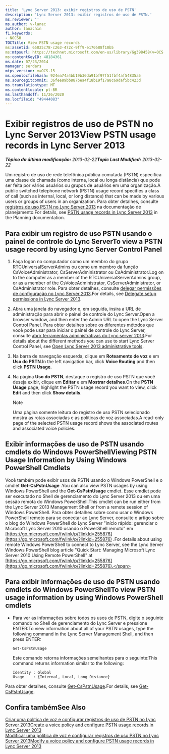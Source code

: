 ```yaml
---
title: 'Lync Server 2013: exibir registros de uso de PSTN'
description: 'Lync Server 2013: exibir registros de uso de PSTN.'
ms.reviewer: ''
ms.author: v-lanac
author: lanachin
f1.keywords:
- NOCSH
TOCTitle: View PSTN usage records
ms:assetid: 65025c78-c263-472c-9ff9-e170588f10b5
ms:mtpsurl: https://technet.microsoft.com/en-us/library/Gg398458(v=OCS.15)
ms:contentKeyID: 48184361
ms.date: 07/23/2014
manager: serdars
mtps_version: v=OCS.15
ms.openlocfilehash: 924ea74a4bb19b36da91bf97f51fbf4af54835a5
ms.sourcegitcommit: 36fee89bb887bea4f18b19f17a8c69daf5bc423d
ms.translationtype: MT
ms.contentlocale: pt-BR
ms.lasthandoff: 11/26/2020
ms.locfileid: "49444083"
---
```

# <a name="view-pstn-usage-records-in-lync-server-2013"></a><span data-ttu-id="db839-103">Exibir registros de uso de PSTN no Lync Server 2013</span><span class="sxs-lookup"><span data-stu-id="db839-103">View PSTN usage records in Lync Server 2013</span></span>

<div data-xmlns="http://www.w3.org/1999/xhtml">

<div class="topic" data-xmlns="http://www.w3.org/1999/xhtml" data-msxsl="urn:schemas-microsoft-com:xslt" data-cs="https://msdn.microsoft.com/">

<div data-asp="https://msdn2.microsoft.com/asp">



</div>

<div id="mainSection">

<div id="mainBody"><span data-ttu-id="db839-104">

<span> </span></span><span class="sxs-lookup"><span data-stu-id="db839-104">

<span> </span></span></span>

<span data-ttu-id="db839-105">_**Tópico da última modificação:** 2013-02-22_</span><span class="sxs-lookup"><span data-stu-id="db839-105">_**Topic Last Modified:** 2013-02-22_</span></span>

<span data-ttu-id="db839-106">Um registro de uso de rede telefônica pública comutada (PSTN) especifica uma classe de chamada (como interna, local ou longa distância) que pode ser feita por vários usuários ou grupos de usuários em uma organização.</span><span class="sxs-lookup"><span data-stu-id="db839-106">A public switched telephone network (PSTN) usage record specifies a class of call (such as internal, local, or long distance) that can be made by various users or groups of users in an organization.</span></span> <span data-ttu-id="db839-107">Para obter detalhes, consulte [registros de uso PSTN no Lync Server 2013](lync-server-2013-pstn-usage-records.md) na documentação de planejamento.</span><span class="sxs-lookup"><span data-stu-id="db839-107">For details, see [PSTN usage records in Lync Server 2013](lync-server-2013-pstn-usage-records.md) in the Planning documentation.</span></span>

<div>

## <a name="to-view-a-pstn-usage-record-by-using-lync-server-control-panel"></a><span data-ttu-id="db839-108">Para exibir um registro de uso PSTN usando o painel de controle do Lync Server</span><span class="sxs-lookup"><span data-stu-id="db839-108">To view a PSTN usage record by using Lync Server Control Panel</span></span>

1.  <span data-ttu-id="db839-109">Faça logon no computador como um membro do grupo RTCUniversalServerAdmins ou como um membro da função CsVoiceAdministrator, CsServerAdministrator ou CsAdministrator.</span><span class="sxs-lookup"><span data-stu-id="db839-109">Log on to the computer as a member of the RTCUniversalServerAdmins group, or as a member of the CsVoiceAdministrator, CsServerAdministrator, or CsAdministrator role.</span></span> <span data-ttu-id="db839-110">Para obter detalhes, consulte [delegar permissões de configuração no Lync Server 2013](lync-server-2013-delegate-setup-permissions.md).</span><span class="sxs-lookup"><span data-stu-id="db839-110">For details, see [Delegate setup permissions in Lync Server 2013](lync-server-2013-delegate-setup-permissions.md).</span></span>

2.  <span data-ttu-id="db839-111">Abra uma janela do navegador e, em seguida, insira a URL de administração para abrir o painel de controle do Lync Server.</span><span class="sxs-lookup"><span data-stu-id="db839-111">Open a browser window, and then enter the Admin URL to open the Lync Server Control Panel.</span></span> <span data-ttu-id="db839-112">Para obter detalhes sobre os diferentes métodos que você pode usar para iniciar o painel de controle do Lync Server, consulte [abrir ferramentas administrativas do Lync server 2013](lync-server-2013-open-lync-server-administrative-tools.md).</span><span class="sxs-lookup"><span data-stu-id="db839-112">For details about the different methods you can use to start Lync Server Control Panel, see [Open Lync Server 2013 administrative tools](lync-server-2013-open-lync-server-administrative-tools.md).</span></span>

3.  <span data-ttu-id="db839-113">Na barra de navegação esquerda, clique em **Roteamento de voz** e em **Uso do PSTN**.</span><span class="sxs-lookup"><span data-stu-id="db839-113">In the left navigation bar, click **Voice Routing** and then click **PSTN Usage**.</span></span>

4.  <span data-ttu-id="db839-114">Na página **Uso do PSTN**, destaque o registro de uso PSTN que você deseja exibir, clique em **Editar** e em **Mostrar detalhes**.</span><span class="sxs-lookup"><span data-stu-id="db839-114">On the **PSTN Usage** page, highlight the PSTN usage record you want to view, click **Edit** and then click **Show details**.</span></span>
    
    <div>
    

    > [!NOTE]  
    > <span data-ttu-id="db839-115">Uma página somente leitura do registro de uso PSTN selecionado mostra as rotas associadas e as políticas de voz associadas.</span><span class="sxs-lookup"><span data-stu-id="db839-115">A read-only page of the selected PSTN usage record shows the associated routes and associated voice policies.</span></span>

    
    </div>

</div>

<div>

## <a name="viewing-pstn-usage-information-by-using-windows-powershell-cmdlets"></a><span data-ttu-id="db839-116">Exibir informações de uso de PSTN usando cmdlets do Windows PowerShell</span><span class="sxs-lookup"><span data-stu-id="db839-116">Viewing PSTN Usage Information by Using Windows PowerShell Cmdlets</span></span>

<span data-ttu-id="db839-117">Você também pode exibir usos de PSTN usando o Windows PowerShell e o cmdlet **Get-CsPstnUsage** .</span><span class="sxs-lookup"><span data-stu-id="db839-117">You can also view PSTN usages by using Windows PowerShell and the **Get-CsPstnUsage** cmdlet.</span></span> <span data-ttu-id="db839-118">Esse cmdlet pode ser executado no Shell de gerenciamento do Lync Server 2013 ou em uma sessão remota do Windows PowerShell.</span><span class="sxs-lookup"><span data-stu-id="db839-118">This cmdlet can be run either from the Lync Server 2013 Management Shell or from a remote session of Windows PowerShell.</span></span> <span data-ttu-id="db839-119">Para obter detalhes sobre como usar o Windows PowerShell remoto para se conectar ao Lync Server, consulte o artigo sobre o blog do Windows PowerShell do Lync Server "início rápido: gerenciar o Microsoft Lync Server 2010 usando o PowerShell remoto" em [https://go.microsoft.com/fwlink/p/?linkId=255876](https://go.microsoft.com/fwlink/p/?linkid=255876) .</span><span class="sxs-lookup"><span data-stu-id="db839-119">For details about using remote Windows PowerShell to connect to Lync Server, see the Lync Server Windows PowerShell blog article "Quick Start: Managing Microsoft Lync Server 2010 Using Remote PowerShell" at [https://go.microsoft.com/fwlink/p/?linkId=255876](https://go.microsoft.com/fwlink/p/?linkid=255876).</span></span>

<div>

## <a name="to-view-pstn-usage-information-by-using-windows-powershell-cmdlets"></a><span data-ttu-id="db839-120">Para exibir informações de uso de PSTN usando cmdlets do Windows PowerShell</span><span class="sxs-lookup"><span data-stu-id="db839-120">To view PSTN usage information by using Windows PowerShell cmdlets</span></span>

  - <span data-ttu-id="db839-121">Para ver as informações sobre todos os usos de PSTN, digite o seguinte comando no Shell de gerenciamento do Lync Server e pressione ENTER:</span><span class="sxs-lookup"><span data-stu-id="db839-121">To view information about all of your PSTN usages, type the following command in the Lync Server Management Shell, and then press ENTER:</span></span>
    
        Get-CsPstnUsage
    
    <span data-ttu-id="db839-122">Este comando retorna informações semelhantes para o seguinte:</span><span class="sxs-lookup"><span data-stu-id="db839-122">This command returns information similar to the following:</span></span>
    
        Identity : Global
        Usage    : {Internal, Local, Long Distance}

</div>

<span data-ttu-id="db839-123">Para obter detalhes, consulte [Get-CsPstnUsage](https://docs.microsoft.com/powershell/module/skype/Get-CsPstnUsage).</span><span class="sxs-lookup"><span data-stu-id="db839-123">For details, see [Get-CsPstnUsage](https://docs.microsoft.com/powershell/module/skype/Get-CsPstnUsage).</span></span>

</div>

<div>

## <a name="see-also"></a><span data-ttu-id="db839-124">Confira também</span><span class="sxs-lookup"><span data-stu-id="db839-124">See Also</span></span>


[<span data-ttu-id="db839-125">Criar uma política de voz e configurar registros de uso de PSTN no Lync Server 2013</span><span class="sxs-lookup"><span data-stu-id="db839-125">Create a voice policy and configure PSTN usage records in Lync Server 2013</span></span>](lync-server-2013-create-a-voice-policy-and-configure-pstn-usage-records.md)  
[<span data-ttu-id="db839-126">Modificar uma política de voz e configurar registros de uso PSTN no Lync Server 2013</span><span class="sxs-lookup"><span data-stu-id="db839-126">Modify a voice policy and configure PSTN usage records in Lync Server 2013</span></span>](lync-server-2013-modify-a-voice-policy-and-configure-pstn-usage-records.md)  
  

<span data-ttu-id="db839-127"></div>

</div>

<span> </span>

</div>

</div>

</span><span class="sxs-lookup"><span data-stu-id="db839-127"></div>

</div>

<span> </span>

</div>

</div>

</span></span></div>

